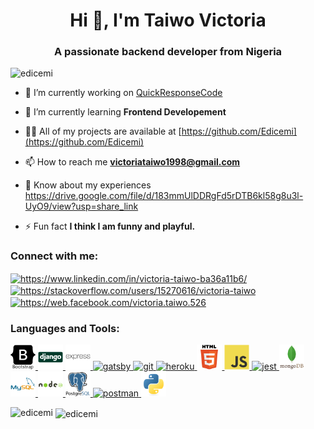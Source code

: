 <h1 align="center">Hi 👋, I'm Taiwo Victoria</h1>
<h3 align="center">A passionate backend developer from Nigeria</h3>

<p align="left"> <img src="https://komarev.com/ghpvc/?username=edicemi&label=Profile%20views&color=0e75b6&style=flat" alt="edicemi" /> </p>

- 🔭 I’m currently working on [QuickResponseCode ](https://github.com/Edicemi/quickresponsecode)

- 🌱 I’m currently learning **Frontend Developement**

- 👨‍💻 All of my projects are available at [https://github.com/Edicemi](https://github.com/Edicemi)

- 📫 How to reach me **victoriataiwo1998@gmail.com**

- 📄 Know about my experiences [https://drive.google.com/file/d/183mmUlDDRgFd5rDTB6kl58g8u3l-UyO9/view?usp=share_link ](https://drive.google.com/file/d/183mmUlDDRgFd5rDTB6kl58g8u3l-UyO9/view?usp=share_link )

- ⚡ Fun fact **I think I am funny and playful.**

<h3 align="left">Connect with me:</h3>
<p align="left">
<a href="https://linkedin.com/in/https://www.linkedin.com/in/victoria-taiwo-ba36a11b6/" target="blank"><img align="center" src="https://raw.githubusercontent.com/rahuldkjain/github-profile-readme-generator/master/src/images/icons/Social/linked-in-alt.svg" alt="https://www.linkedin.com/in/victoria-taiwo-ba36a11b6/" height="30" width="40" /></a>
<a href="https://stackoverflow.com/users/https://stackoverflow.com/users/15270616/victoria-taiwo" target="blank"><img align="center" src="https://raw.githubusercontent.com/rahuldkjain/github-profile-readme-generator/master/src/images/icons/Social/stack-overflow.svg" alt="https://stackoverflow.com/users/15270616/victoria-taiwo" height="30" width="40" /></a>
<a href="https://fb.com/https://web.facebook.com/victoria.taiwo.526" target="blank"><img align="center" src="https://raw.githubusercontent.com/rahuldkjain/github-profile-readme-generator/master/src/images/icons/Social/facebook.svg" alt="https://web.facebook.com/victoria.taiwo.526" height="30" width="40" /></a>
</p>

<h3 align="left">Languages and Tools:</h3>
<p align="left"> <a href="https://getbootstrap.com" target="_blank"> <img src="https://raw.githubusercontent.com/devicons/devicon/master/icons/bootstrap/bootstrap-plain-wordmark.svg" alt="bootstrap" width="40" height="40"/> </a> <a href="https://www.djangoproject.com/" target="_blank"> <img src="https://raw.githubusercontent.com/devicons/devicon/master/icons/django/django-original.svg" alt="django" width="40" height="40"/> </a> <a href="https://expressjs.com" target="_blank"> <img src="https://raw.githubusercontent.com/devicons/devicon/master/icons/express/express-original-wordmark.svg" alt="express" width="40" height="40"/> </a> <a href="https://www.gatsbyjs.com/" target="_blank"> <img src="https://www.vectorlogo.zone/logos/gatsbyjs/gatsbyjs-icon.svg" alt="gatsby" width="40" height="40"/> </a> <a href="https://git-scm.com/" target="_blank"> <img src="https://www.vectorlogo.zone/logos/git-scm/git-scm-icon.svg" alt="git" width="40" height="40"/> </a> <a href="https://heroku.com" target="_blank"> <img src="https://www.vectorlogo.zone/logos/heroku/heroku-icon.svg" alt="heroku" width="40" height="40"/> </a> <a href="https://www.w3.org/html/" target="_blank"> <img src="https://raw.githubusercontent.com/devicons/devicon/master/icons/html5/html5-original-wordmark.svg" alt="html5" width="40" height="40"/> </a> <a href="https://developer.mozilla.org/en-US/docs/Web/JavaScript" target="_blank"> <img src="https://raw.githubusercontent.com/devicons/devicon/master/icons/javascript/javascript-original.svg" alt="javascript" width="40" height="40"/> </a> <a href="https://jestjs.io" target="_blank"> <img src="https://www.vectorlogo.zone/logos/jestjsio/jestjsio-icon.svg" alt="jest" width="40" height="40"/> </a> <a href="https://www.mongodb.com/" target="_blank"> <img src="https://raw.githubusercontent.com/devicons/devicon/master/icons/mongodb/mongodb-original-wordmark.svg" alt="mongodb" width="40" height="40"/> </a> <a href="https://www.mysql.com/" target="_blank"> <img src="https://raw.githubusercontent.com/devicons/devicon/master/icons/mysql/mysql-original-wordmark.svg" alt="mysql" width="40" height="40"/> </a> <a href="https://nodejs.org" target="_blank"> <img src="https://raw.githubusercontent.com/devicons/devicon/master/icons/nodejs/nodejs-original-wordmark.svg" alt="nodejs" width="40" height="40"/> </a> <a href="https://www.postgresql.org" target="_blank"> <img src="https://raw.githubusercontent.com/devicons/devicon/master/icons/postgresql/postgresql-original-wordmark.svg" alt="postgresql" width="40" height="40"/> </a> <a href="https://postman.com" target="_blank"> <img src="https://www.vectorlogo.zone/logos/getpostman/getpostman-icon.svg" alt="postman" width="40" height="40"/> </a> <a href="https://www.python.org" target="_blank"> <img src="https://raw.githubusercontent.com/devicons/devicon/master/icons/python/python-original.svg" alt="python" width="40" height="40"/> </a> </p>

<p><img align="left" src="https://github-readme-stats.vercel.app/api/top-langs?username=edicemi&show_icons=true&locale=en&layout=compact" alt="edicemi" /></p>

<p>&nbsp;<img align="center" src="https://github-readme-stats.vercel.app/api?username=edicemi&show_icons=true&locale=en" alt="edicemi" /></p>
